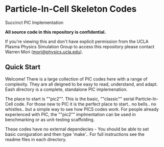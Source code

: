 # Particle-In-Cell Skeleton Codes
Succinct PIC Implementation 

__All source code in this repository is confidential.__

If you're viewing this and don't have explicit permission from the UCLA Plasma Physics Simulation Group to access this repository please contact Warren Mori (mori@physics.ucla.edu).

## Quick Start

Welcome! There is a large collection of PIC codes here with a range of complexity. They are all deigned to be easy to read, understand, and adapt. Eash directory is a complete, standalone PIC implemenation.

The place to start is ""pic2"". This is the basic, ""classic"" serial Particle-In-Cell code. For those new to PIC it is the perfect place to start.. no bells.. no whistles.. but a simple way to see how PICS codes work. For people already experienced with PIC, the ""pic2"" implmentation can be used in benchmarking or as unit-testing scaffolding.

These codes have no external dependecies - You should be able to set basic coniguration and then type 'make'.. For full instructions see the readme files in each directory.
